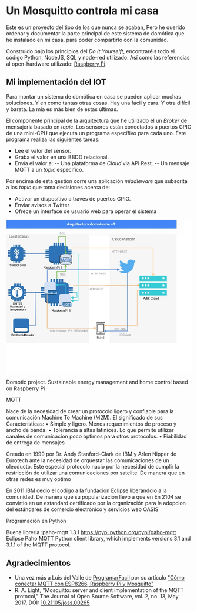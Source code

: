 # Un Mosquitto controla mi casa
Este es un proyecto del tipo de los que nunca se acaban, Pero he querido ordenar y documentar la parte principal de este sistema de domótica que he instalado en mi casa, para poder compartirlo con la comunidad. 

Construido bajo los principios del _Do It Yourselft_, encontraréis todo el código Python, NodeJS, SQL y node-red utilizado. Así como las referencias al open-hardware utilizado: [Raspberry Pi](https://www.raspberrypi.org).

## Mi implementación del IOT

Para montar un sistema de domótica en casa se pueden aplicar muchas soluciones. Y en como tantas otras cosas. Hay una fácil y cara. Y otra difícil y barata. La mía es más bien de estas últimas.

El componente principal de la arquitectura que he utilizado el un _Broker_ de mensajería basado en _topic_. Los sensores están conectados a puertos GPIO de una mini-CPU que ejecuta un programa específivo para cada uno. Este programa realiza las siguientes tareas:
- Lee el valor del sensor.
- Graba el valor en una BBDD relacional.
- Envía el valor a:
-- Una plataforma de _Cloud_ via API Rest.
-- Un mensaje MQTT a un _topic_ especifico.

Por encima de esta gestión corre una aplicación _middleware_ que subscrita a los _topic_ que toma decisiones acerca de:
- Activar un dispositivo a través de puertos GPIO.
- Enviar avisos a Twitter
- Ofrece un interface de usuario web para operar el sistema

![Arquitectura domohome](https://github.com/McOrts/domohome/blob/master/images/domohome_arquitectura.jpg?raw=true)



Domotic project. Sustainable energy management and home control based on Raspberry Pi

MQTT 

Nace de la necesidad de crear un protocolo ligero y confiable para la comunicación Machine To Machine (M2M).
El significado de sus 
Caracteristicas:
	•	Simple y ligero. Menos requerimientos de proceso y ancho de banda.
	•	Tolerancia a altas latinices. Lo que permite utilizar canales de comunicacion poco óptimos para otros protocolos.
	•	Fiabilidad de entrega de mensajes


Creado en 1999 por Dr. Andy Stanford-Clark de IBM y Arlen Nipper de Eurotech ante la necesidad de orquestar las comunicaciones de un oleoducto. Este especial protocolo nacio por la necesidad de cumplir la restricción de utilizar una comunicaciones por satelite. De manera que en otras redes es muy optimo

En 2011 IBM cedio el codigo a la fundacion Eclipse liberandolo a la comunidad. De manera que su popularización llevo a que en En 2104 se convirtio en un estandard certificado por la organización  para la adopcion del estándares de comercio electrónico y servicios web  OASIS 

Programación en Python

Buena libreria :paho-mqtt 1.3.1
https://pypi.python.org/pypi/paho-mqtt
Eclipse Paho MQTT Python client library, which implements versions 3.1 and 3.1.1 of the MQTT protocol.

## Agradecimientos
* Una vez más a Luis del Valle de [ProgramarFacil](https://programarfacil.com) por su artículo ["Cómo conectar MQTT con ESP8266, Raspberry Pi y Mosquitto"](https://programarfacil.com/esp8266/mqtt-esp8266-raspberry-pi/)
* R. A. Light, "Mosquitto: server and client implementation of the MQTT protocol," The Journal of Open Source Software, vol. 2, no. 13, May 2017, DOI: [10.21105/joss.00265](http://dx.doi.org/10.21105/joss.00265)
